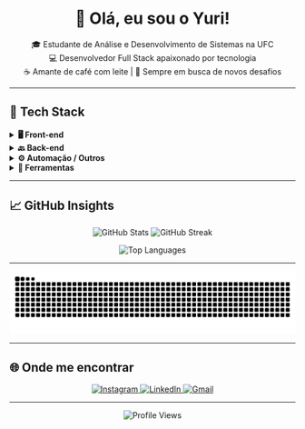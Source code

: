 <h1 align="center">👋 Olá, eu sou o Yuri!</h1>

<p align="center">
  🎓 Estudante de Análise e Desenvolvimento de Sistemas na UFC<br>
  💻 Desenvolvedor Full Stack apaixonado por tecnologia<br>
  ☕ Amante de café com leite | 🚀 Sempre em busca de novos desafios
</p>

---

## 🧰 Tech Stack

<details>
  <summary><strong>🖥️ Front-end</strong></summary>
  <p align="center">
    <img src="https://img.shields.io/badge/HTML5-E34F26?style=for-the-badge&logo=html5&logoColor=white">
    <img src="https://img.shields.io/badge/CSS3-1572B6?style=for-the-badge&logo=css3&logoColor=white">
    <img src="https://img.shields.io/badge/JavaScript-F7DF1E?style=for-the-badge&logo=javascript&logoColor=black">
    <img src="https://img.shields.io/badge/TypeScript-007ACC?style=for-the-badge&logo=typescript&logoColor=white">
    <img src="https://img.shields.io/badge/React-20232a?style=for-the-badge&logo=react&logoColor=61DAFB">
    <img src="https://img.shields.io/badge/Next.js-000000?style=for-the-badge&logo=next.js&logoColor=white">
    <img src="https://img.shields.io/badge/shadcn/ui-%23000000.svg?style=for-the-badge">
  </p>
</details>

<details>
  <summary><strong>🔙 Back-end</strong></summary>
  <p align="center">
    <img src="https://img.shields.io/badge/Node.js-339933?style=for-the-badge&logo=node.js&logoColor=white">
    <img src="https://img.shields.io/badge/Express-000000?style=for-the-badge&logo=express&logoColor=white">
    <img src="https://img.shields.io/badge/PostgreSQL-4169E1?style=for-the-badge&logo=postgresql&logoColor=white">
  </p>
</details>

<details>
  <summary><strong>⚙️ Automação / Outros</strong></summary>
  <p align="center">
    <img src="https://img.shields.io/badge/Python-3776AB?style=for-the-badge&logo=python&logoColor=white">
    <img src="https://img.shields.io/badge/n8n-0B5E87?style=for-the-badge&logo=n8n&logoColor=white">
    <img src="https://img.shields.io/badge/Typebot-9146FF?style=for-the-badge">
  </p>
</details>

<details>
  <summary><strong>🧰 Ferramentas</strong></summary>
  <p align="center">
    <img src="https://img.shields.io/badge/Git-F05033?style=for-the-badge&logo=git&logoColor=white">
    <img src="https://img.shields.io/badge/GitHub-181717?style=for-the-badge&logo=github&logoColor=white">
    <img src="https://img.shields.io/badge/VS%20Code-007ACC?style=for-the-badge&logo=visual-studio-code&logoColor=white">
  </p>
</details>

---

## 📈 GitHub Insights

<p align="center">
  <img src="https://github-readme-stats.vercel.app/api?username=levyrodrigues23&theme=radical&show_icons=true&hide_border=false&include_all_commits=true" width="48%" alt="GitHub Stats">
  <img src="https://github-readme-streak-stats.herokuapp.com/?user=levyrodrigues23&theme=radical&hide_border=false" width="48%" alt="GitHub Streak">
</p>

<p align="center">
  <img src="https://github-readme-stats.vercel.app/api/top-langs/?username=levyrodrigues23&theme=radical&hide_border=false&layout=compact" width="48%" alt="Top Languages">
</p>

---



<p align="center">
  <img src="https://github.com/levyrodrigues23/levyrodrigues23/blob/output/github-contribution-grid-snake.svg" alt="Snake animation" />
</p>

---

## 🌐 Onde me encontrar

<p align="center">
  <a href="https://instagram.com/rodrigues_jlevy">
    <img src="https://img.shields.io/badge/Instagram-%23E4405F.svg?style=for-the-badge&logo=Instagram&logoColor=white" alt="Instagram">
  </a>
  <a href="https://www.linkedin.com/in/jos%C3%A9-levy-rodrigues-da-silva-47015a301">
    <img src="https://img.shields.io/badge/LinkedIn-%230077B5.svg?style=for-the-badge&logo=linkedin&logoColor=white" alt="LinkedIn">
  </a>
  <a href="mailto:joselevyrodrigues23@gmail.com">
    <img src="https://img.shields.io/badge/Gmail-D14836?style=for-the-badge&logo=gmail&logoColor=white" alt="Gmail">
  </a>
</p>

---

<p align="center">
  <img src="https://komarev.com/ghpvc/?username=levyrodrigues23&color=blue&style=flat" alt="Profile Views">
</p>
